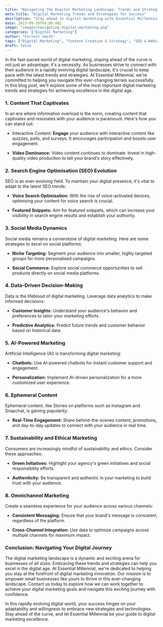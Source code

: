 ```yaml
---
title: "Navigating the Digital Marketing Landscape: Trends and Strategies for Success"  
meta_title: "Digital Marketing Trends and Strategies for Success"  
description: "Stay ahead in digital marketing with Essential Millennial's insights on top trends and strategies. Empower your brand for success in the ever-changing online landscape"
date: 2023-09-30T04:00:00Z  
image: "images/navigating-digital-marketing.png"  
categories: ["Digital Marketing"]
author: "Forrest Smith"  
tags: ["Digital Marketing", "Content Creation & Strategy", "SEO & Website Optimization", "Social Media", "Video & Multimedia", "Analytics & Insights", "AI & Automation", "Small Business", "Personalization & Voice", "AI & Chatbots"]
draft: false  
---
```


In the fast-paced world of digital marketing, staying ahead of the curve is not just an advantage; it's a necessity. As businesses strive to connect with their audience in a rapidly evolving digital landscape, it's crucial to keep pace with the latest trends and strategies. At Essential Millennial, we're committed to helping you navigate this ever-changing terrain successfully. In this blog post, we'll explore some of the most important digital marketing trends and strategies for achieving excellence in the digital age.

### **1. Content That Captivates**

In an era where information overload is the norm, creating content that captivates and resonates with your audience is paramount. Here's how you can stand out:

- Interactive Content: **Engage** your audience with interactive content like quizzes, polls, and surveys. It encourages participation and boosts user engagement.
    
- **Video Dominance:** Video content continues to dominate. Invest in high-quality video production to tell your brand's story effectively.
    

### **2. Search Engine Optimisation (SEO) Evolution**

SEO is an ever-evolving field. To maintain your digital presence, it's vital to adapt to the latest SEO trends:

- **Voice Search Optimisation:** With the rise of voice-activated devices, optimising your content for voice search is crucial.
    
- **Featured Snippets:** Aim for featured snippets, which can increase your visibility in search engine results and establish your authority.
    

### **3. Social Media Dynamics**

Social media remains a cornerstone of digital marketing. Here are some strategies to excel on social platforms:

- **Niche Targeting:** Segment your audience into smaller, highly targeted groups for more personalised campaigns.
    
- **Social Commerce:** Explore social commerce opportunities to sell products directly on social media platforms.
    

### **4. Data-Driven Decision-Making**

Data is the lifeblood of digital marketing. Leverage data analytics to make informed decisions:

- **Customer Insights:** Understand your audience's behavior and preferences to tailor your marketing efforts.
    
- **Predictive Analytics:** Predict future trends and customer behavior based on historical data.
    

### **5. AI-Powered Marketing**

Artificial Intelligence (AI) is transforming digital marketing:

- **Chatbots:** Use AI-powered chatbots for instant customer support and engagement.
    
- **Personalization:** Implement AI-driven personalization for a more customized user experience.
    

### **6. Ephemeral Content**

Ephemeral content, like Stories on platforms such as Instagram and Snapchat, is gaining popularity:

- **Real-Time Engagement:** Share behind-the-scenes content, promotions, and day-to-day updates to connect with your audience in real time.

### **7. Sustainability and Ethical Marketing**

Consumers are increasingly mindful of sustainability and ethics. Consider these approaches:

- **Green Initiatives:** Highlight your agency's green initiatives and social responsibility efforts.
    
- **Authenticity:** Be transparent and authentic in your marketing to build trust with your audience.
    

### **8. Omnichannel Marketing**

Create a seamless experience for your audience across various channels:

- **Consistent Messaging:** Ensure that your brand's message is consistent, regardless of the platform.
    
- **Cross-Channel Integration:** Use data to optimize campaigns across multiple channels for maximum impact.
    

### **Conclusion: Navigating Your Digital Journey**

The digital marketing landscape is a dynamic and exciting arena for businesses of all sizes. Embracing these trends and strategies can help you excel in the digital age. At Essential Millennial, we're dedicated to helping you stay at the forefront of digital marketing innovation. Our mission is to empower small businesses like yours to thrive in this ever-changing landscape. Contact us today to explore how we can work together to achieve your digital marketing goals and navigate this exciting journey with confidence.

In this rapidly evolving digital world, your success hinges on your adaptability and willingness to embrace new strategies and technologies. Stay ahead of the curve, and let Essential Millennial be your guide to digital marketing excellence.